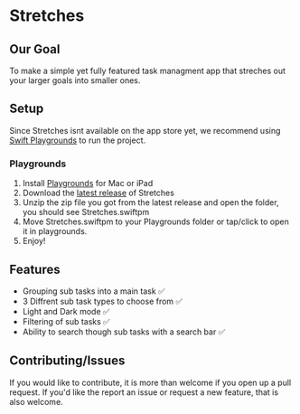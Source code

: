 # Stretches

## Our Goal
To make a simple yet fully featured task managment app that streches out your larger goals into smaller ones.

## Setup
Since Stretches isnt available on the app store yet, we recommend using [Swift Playgrounds](https://developer.apple.com/swift-playgrounds/) to run the project.

### Playgrounds
1. Install [Playgrounds](https://developer.apple.com/swift-playgrounds/) for Mac or iPad
2. Download the [latest release](https://github.com/ethanillingsworth/Stretches/releases/latest/download/Stretches.zip) of Stretches
3. Unzip the zip file you got from the latest release and open the folder, you should see Stretches.swiftpm
4. Move Stretches.swiftpm to your Playgrounds folder or tap/click to open it in playgrounds.
5. Enjoy!

## Features
- Grouping sub tasks into a main task ✅
- 3 Diffrent sub task types to choose from ✅
- Light and Dark mode ✅
- Filtering of sub tasks ✅
- Ability to search though sub tasks with a search bar ✅

## Contributing/Issues
If you would like to contribute, it is more than welcome if you open up a pull request. 
If you'd like the report an issue or request a new feature, that is also welcome.
